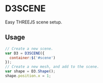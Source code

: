 # D3SCENE
Easy THREEJS scene setup.

## Usage

```javascript
// Create a new scene.
var D3 = D3SCENE({
  container:$('#scene')
});
// Create a new mesh, and add to the scene.
var shape = D3.Shape();
shape.position.x = 1;
```
